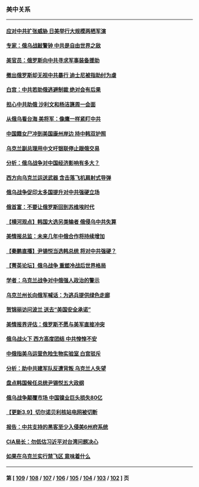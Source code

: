### 美中关系
---
#### [应对中共扩张威胁 日美举行大规模两栖军演](../../pages/nf1412576/n13644962.md) 
#### [专家：俄乌战敲警钟 中共是自由世界之敌](../../pages/nf1412576/n13644294.md) 
#### [美官员：俄罗斯向中共寻求军事装备援助](../../pages/nf1412576/n13643751.md) 
#### [撤出俄罗斯却无视中共暴行 迪士尼被指助纣为虐](../../pages/nf1412576/n13643422.md) 
#### [白宫：中共若助俄逃避制裁 绝对会有后果](../../pages/nf1412576/n13643513.md) 
#### [担心中共助俄 沙利文和杨洁篪周一会面](../../pages/nf1412576/n13643432.md) 
#### [从俄乌看台海 美将军：像鹰一样紧盯中共](../../pages/nf1412576/n13637731.md) 
#### [中国籍女尸冲到美国康州岸边 持中韩双护照](../../pages/nf1412576/n13642353.md) 
#### [乌克兰副总理用中文吁银联停止跟俄交易](../../pages/nf1412576/n13641639.md) 
#### [分析：俄乌战争对中国经济影响有多大？](../../pages/nf1412576/n13640472.md) 
#### [西方向乌克兰运送武器 含击落飞机肩射式导弹](../../pages/nf1412576/n13640382.md) 
#### [俄乌战争促印太多国提升对中共强硬立场](../../pages/nf1412576/n13639842.md) 
#### [俄首富：不要让俄罗斯回到苏维埃时代](../../pages/nf1412576/n13639279.md) 
#### [【横河观点】韩国大选另类输者 俄侵乌中共失算](../../pages/nf1412576/n13637763.md) 
#### [美情报总监：未来几年中俄合作将持续增加](../../pages/nf1412576/n13638144.md) 
#### [【秦鹏直播】尹锡悦当选韩总统 将对中共强硬？](../../pages/nf1412576/n13637740.md) 
#### [【菁英论坛】俄乌战争 重塑冷战后世界格局](../../pages/nf1412576/n13637750.md) 
#### [学者：乌克兰战争对中俄强人政治的警示](../../pages/nf1412576/n13637397.md) 
#### [乌克兰州长向俄军喊话：为逃兵提供绿色走廊](../../pages/nf1412576/n13637264.md) 
#### [贺锦丽访问波兰 送去“美国安全承诺”](../../pages/nf1412576/n13636811.md) 
#### [美情报界评估：俄罗斯不愿与美军直接冲突](../../pages/nf1412576/n13634923.md) 
#### [俄乌战火下 西方高度团结 中共惶惶不安](../../pages/nf1412576/n13634972.md) 
#### [中俄指美乌运营危险生物实验室 白宫驳斥](../../pages/nf1412576/n13634556.md) 
#### [分析：助中共建军队反遭背叛 乌克兰人失望](../../pages/nf1412576/n13634391.md) 
#### [盘点韩国候任总统尹锡悦五大政纲](../../pages/nf1412576/n13634541.md) 
#### [俄乌战争颠覆市场 中国镍业巨头损失80亿](../../pages/nf1412576/n13634310.md) 
#### [【更新3.9】切尔诺贝利核站电网被切断](../../pages/nf1412576/n13633543.md) 
#### [报告：中共支持的黑客至少入侵美6州府系统](../../pages/nf1412576/n13632763.md) 
#### [CIA局长：勿低估习近平对台湾问题决心](../../pages/nf1412576/n13631281.md) 
#### [如果在乌克兰实行禁飞区 意味着什么](../../pages/nf1412576/n13631435.md) 

---
#### 第 [ [109](./109.md) / [108](./108.md) / [107](./107.md) / [106](./106.md) / [105](./105.md) / [104](./104.md) / [103](./103.md) / [102](./102.md) ] 页
